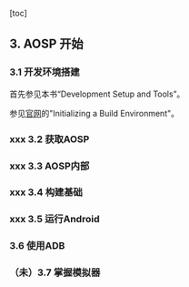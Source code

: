 [toc]

## 3. AOSP 开始

### 3.1 开发环境搭建

首先参见本书“Development Setup and Tools”。

参见[官网](http://source.android.com)的"Initializing a Build Environment"。

### xxx 3.2 获取AOSP

### xxx 3.3 AOSP内部

### xxx 3.4 构建基础

### xxx 3.5 运行Android

### 3.6 使用ADB

### （未）3.7 掌握模拟器